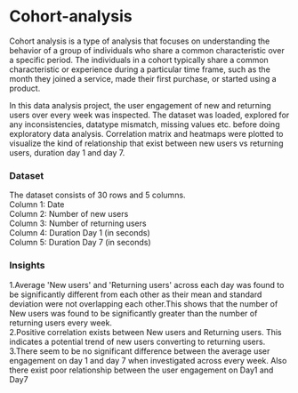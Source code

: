 # Cohort-analysis
Cohort analysis is a type of analysis that focuses on understanding the behavior of a group of individuals who share a common characteristic over a specific period. The individuals in a cohort typically share a common characteristic or experience during a particular time frame, such as the month they joined a service, made their first purchase, or started using a product.

In this data analysis project, the user engagement of new and returning users over every week was inspected. The dataset was loaded, explored for any inconsistencies, datatype mismatch, missing values etc. before doing exploratory data analysis. Correlation matrix and heatmaps were plotted to visualize the kind of relationship that exist between new users vs returning users, duration day 1 and day 7.

### Dataset
The dataset consists of 30 rows and 5 columns. \
Column 1: Date\
Column 2: Number of new users\
Column 3: Number of returning users\
Column 4: Duration Day 1 (in seconds)\
Column 5: Duration Day 7 (in seconds)

### Insights
1.Average 'New users' and 'Returning users' across each day was found to be significantly different from each other as their mean and standard deviation were not overlapping each other.This shows that the number of New users was found to be significantly greater than the number of returning users every week.\
2.Positive correlation exists between New users and Returning users. This indicates a potential trend of new users converting to returning users.\
3.There seem to be no significant difference between the average user engagement on day 1 and day 7 when investigated across every week. Also there exist poor relationship between the user engagement on Day1 and Day7

